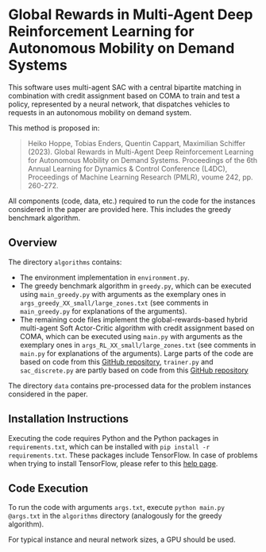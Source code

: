 # Global Rewards in Multi-Agent Deep Reinforcement Learning for Autonomous Mobility on Demand Systems

This software uses multi-agent SAC with a central bipartite matching in combination with credit assignment based on COMA to train and test a policy, represented by a neural network, that dispatches vehicles to requests in an autonomous mobility on demand system.

This method is proposed in:

> Heiko Hoppe, Tobias Enders, Quentin Cappart, Maximilian Schiffer (2023). Global Rewards in Multi-Agent Deep Reinforcement Learning for Autonomous Mobility on Demand Systems. Proceedings of the 6th Annual Learning for Dynamics & Control Conference (L4DC), Proceedings of Machine Learning Research (PMLR), voume 242, pp. 260-272.

All components (code, data, etc.) required to run the code for the instances considered in the paper are provided here. This includes the greedy benchmark algorithm.

## Overview
The directory `algorithms` contains:
- The environment implementation in `environment.py`.
- The greedy benchmark algorithm in `greedy.py`, which can be executed using `main_greedy.py` with arguments as the exemplary ones in `args_greedy_XX_small/large_zones.txt` (see comments in `main_greedy.py` for explanations of the arguments).
- The remaining code files implement the global-rewards-based hybrid multi-agent Soft Actor-Critic algorithm with credit assignment based on COMA, which can be executed using `main.py` with arguments as the exemplary ones in `args_RL_XX_small/large_zones.txt` (see comments in `main.py` for explanations of the arguments). Large parts of the code are based on code from this [GitHub repository](https://github.com/tumBAIS/HybridMADRL-AMoD), `trainer.py` and `sac_discrete.py` are partly based on code from this [GitHub repository](https://github.com/keiohta/tf2rl)

The directory `data` contains pre-processed data for the problem instances considered in the paper.

## Installation Instructions
Executing the code requires Python and the Python packages in `requirements.txt`, which can be installed with `pip install -r requirements.txt`. 
These packages include TensorFlow. In case of problems when trying to install TensorFlow, please refer to this [help page](https://www.tensorflow.org/install/errors).

## Code Execution
To run the code with arguments `args.txt`, execute `python main.py @args.txt` in the `algorithms` directory (analogously for the greedy algorithm). 

For typical instance and neural network sizes, a GPU should be used.
